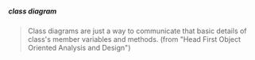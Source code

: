 ##### class diagram
> Class diagrams are just a way to communicate that basic details of class's member variables and methods. (from "Head First Object Oriented Analysis and Design")
